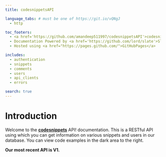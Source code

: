 ```yaml
---
title: codesnippetsAPI

language_tabs: # must be one of https://git.io/vQNgJ
  - http

toc_footers:
  - <a href='https://github.com/amandeep511997/codesnippetsAPI'>codesnippets API on Github</a>
  - Documentation Powered by <a href='https://github.com/lord/slate'>Slate</a>
  - Hosted using <a href="https://pages.github.com/">GitHubPages</a>

includes:
  - authentication
  - snippets
  - comments
  - users
  - api_clients
  - errors

search: true
---
```


# Introduction

Welcome to the [**codesnippets**](http://codesnippets.org/) API! documentation. This is a RESTful API using which you can get information on various snippets and users in our database. You can view code examples in the dark area to the right.

<aside class="notice" style="font-weight: bold;"> 
Our most recent API is V1.
</aside>
